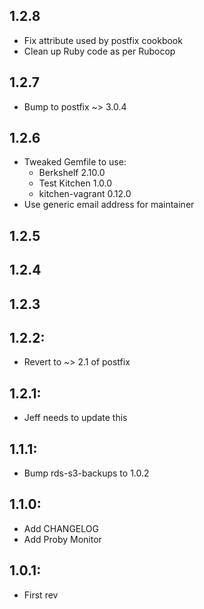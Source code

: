 ## 1.2.8

* Fix attribute used by postfix cookbook
* Clean up Ruby code as per Rubocop

## 1.2.7

* Bump to postfix ~> 3.0.4

## 1.2.6

* Tweaked Gemfile to use:
    * Berkshelf 2.10.0
    * Test Kitchen 1.0.0
    * kitchen-vagrant 0.12.0
* Use generic email address for maintainer

## 1.2.5

## 1.2.4

## 1.2.3

## 1.2.2:

* Revert to ~> 2.1 of postfix

## 1.2.1:

* Jeff needs to update this

## 1.1.1:

* Bump rds-s3-backups to 1.0.2

## 1.1.0:

* Add CHANGELOG
* Add Proby Monitor

## 1.0.1:

* First rev
